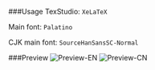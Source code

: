 ###Usage
TexStudio: `XeLaTeX`

Main font: `Palatino`

CJK main font: `SourceHanSansSC-Normal`

###Preview
![Preview-EN](Preview-EN.png)
![Preview-CN](Preview-CN.png)